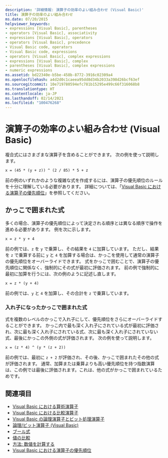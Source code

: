 ```yaml
---
description: '詳細情報: 演算子の効率のよい組み合わせ (Visual Basic)'
title: 演算子の効率のよい組み合わせ
ms.date: 07/20/2015
helpviewer_keywords:
- expressions [Visual Basic], parentheses
- operators [Visual Basic], associativity
- expressions [Visual Basic], operators
- operators [Visual Basic], precedence
- Visual Basic code, operators
- Visual Basic code, expressions
- operators [Visual Basic], complex expressions
- expressions [Visual Basic], complex
- parentheses [Visual Basic], complex expressions
- numeric expressions
ms.assetid: bd22340e-b5be-458b-8772-3916c02309a4
ms.openlocfilehash: a4d2d0c1caeea95dd8d34b2033a398d26bcf63ef
ms.sourcegitcommit: 10e719780594efc781b15295e499c66f316068b8
ms.translationtype: HT
ms.contentlocale: ja-JP
ms.lasthandoff: 02/14/2021
ms.locfileid: "100476268"
---
```

# <a name="efficient-combination-of-operators-visual-basic"></a>演算子の効率のよい組み合わせ (Visual Basic)

複合式にはさまざまな演算子を含めることができます。 次の例を使って説明します。  
  
 `x = (45 * (y + z)) ^ (2 / 85) * 5 + z`  
  
 前の例のいずれかのような複雑な式を作成するには、演算子の優先順位のルールを十分に理解している必要があります。 詳細については、「[Visual Basic における演算子の優先順位](../../../language-reference/operators/operator-precedence.md)」を参照してください。  
  
## <a name="parenthetical-expressions"></a>かっこで囲まれた式  

 多くの場合、演算子の優先順位によって決定される順序とは異なる順序で操作を進める必要があります。 例を次に示します。  
  
 `x = z * y + 4`  
  
 前の例では、`z` を `y` で乗算し、その結果を `4` に加算しています。 ただし、結果を `z` で乗算する前に `y` と `4` を加算する場合は、かっこを使用して通常の演算子の優先順位をオーバーライドできます。 式をかっこで囲むことで、演算子の優先順位に関係なく、強制的にその式が最初に評価されます。 前の例で強制的に最初に加算を行うには、次の例のように記述し直します。  
  
 `x = z * (y + 4)`  
  
 前の例では、`y` と `4` を加算し、その合計を `z` で乗算しています。  
  
### <a name="nested-parenthetical-expressions"></a>入れ子になったかっこで囲まれた式  

 式を複数のレベルのかっこで入れ子にして、優先順位をさらにオーバーライドすることができます。 かっこ内で最も深く入れ子にされている式が最初に評価され、次に最も深く入れ子にされている式、次に最も深く入れ子にされていない式、最後にかっこの外側の式が評価されます。 次の例を使って説明します。  
  
 `x = (z * 4) ^ (y * (z + 2))`  
  
 前の例では、最初に `z + 2` が評価され、その後、かっこで囲まれたその他の式が評価されます。 通常、加算または乗算よりも高い優先順位を持つ指数演算は、この例では最後に評価されます。これは、他の式がかっこで囲まれているためです。  
  
## <a name="see-also"></a>関連項目

- [Visual Basic における算術演算子](arithmetic-operators.md)
- [Visual Basic における比較演算子](comparison-operators.md)
- [Visual Basic の論理演算子とビット処理演算子](logical-and-bitwise-operators.md)
- [論理/ビット演算子 (Visual Basic)](../../../language-reference/operators/logical-bitwise-operators.md)
- [ブール式](boolean-expressions.md)
- [値の比較](value-comparisons.md)
- [方法: 数値を計算する](how-to-calculate-numeric-values.md)
- [Visual Basic における演算子の優先順位](../../../language-reference/operators/operator-precedence.md)
